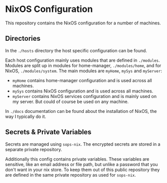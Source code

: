 # NixOS Configuration

This repository contains the NixOS configuration for a number of machines.


## Directories

In the `./hosts` directory the host specific configuration can be found.

Each host configuration mainly uses modules that are defined in `./modules`.
Modules are split up in modules for home-manager, `./modules/home`, and for NixOS, `./modules/system`.
The main modules are `myHome`, `mySys` and `myServer`:
- `myHome` contains home-manager configuration and is used across all machines.
- `mySys` contains NixOS configuration and is used across all machines.
- `myServer` contains NixOS services configuration and is mainly used on my server. But could of course be used on any machine.

In `./docs` documentation can be found about the installation of NixOS, the way I typically do it.


## Secrets & Private Variables

Secrets are managed using `sops-nix`.
The encrypted secrets are stored in a separate private repository.

Additionally this config contains private variables.
These variables are sensitive, like an email address or file path, but unlike a password that you don't want in your nix store.
To keep them out of this public repository they are defined in the same private repository as used for `sops-nix`.

